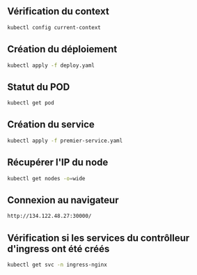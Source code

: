 ## Vérification du context

```bash
kubectl config current-context
```

## Création du déploiement

```bash
kubectl apply -f deploy.yaml
```

## Statut du POD

```bash
kubectl get pod
```

## Création du service

```bash
kubectl apply -f premier-service.yaml
```

## Récupérer l'IP du node

```bash
kubectl get nodes -o=wide
```

## Connexion au navigateur

```bash
http://134.122.48.27:30000/
```

## Vérification si les services du contrôlleur d'ingress ont été créés

```bash
kubectl get svc -n ingress-nginx
```
